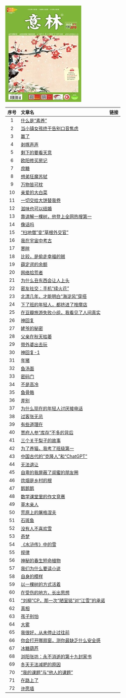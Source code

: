 ![](https://raw.githubusercontent.com/leaguecn/magazines/main/img/yili202404-l.jpg)

|序号|文章名|链接|
|:---------:|:----------|:---------|
|1|[什么是“素养”](https://github.com/leaguecn/magazines/blob/master/md/什么是“素养”.md)|[](http://fslib.vip.qikan.cn/Text/Article.aspx?titleid=yili20240401)|
|2|[当小镇女孩终于告别口音焦虑](https://github.com/leaguecn/magazines/blob/master/md/当小镇女孩终于告别口音焦虑.md)|[](http://fslib.vip.qikan.cn/Text/Article.aspx?titleid=yili20240402)|
|3|[赢了](https://github.com/leaguecn/magazines/blob/master/md/赢了.md)|[](http://fslib.vip.qikan.cn/Text/Article.aspx?titleid=yili20240403)|
|4|[剥啄声声](https://github.com/leaguecn/magazines/blob/master/md/剥啄声声.md)|[](http://fslib.vip.qikan.cn/Text/Article.aspx?titleid=yili20240404)|
|5|[剩下的要看天意](https://github.com/leaguecn/magazines/blob/master/md/剩下的要看天意.md)|[](http://fslib.vip.qikan.cn/Text/Article.aspx?titleid=yili20240405)|
|6|[欧阳修买房记](https://github.com/leaguecn/magazines/blob/master/md/欧阳修买房记.md)|[](http://fslib.vip.qikan.cn/Text/Article.aspx?titleid=yili20240406)|
|7|[庶糖](https://github.com/leaguecn/magazines/blob/master/md/庶糖.md)|[](http://fslib.vip.qikan.cn/Text/Article.aspx?titleid=yili20240407)|
|8|[想弟狂魔苏轼](https://github.com/leaguecn/magazines/blob/master/md/想弟狂魔苏轼.md)|[](http://fslib.vip.qikan.cn/Text/Article.aspx?titleid=yili20240408)|
|9|[万物皆可枕](https://github.com/leaguecn/magazines/blob/master/md/万物皆可枕.md)|[](http://fslib.vip.qikan.cn/Text/Article.aspx?titleid=yili20240409)|
|10|[亲爱的大白菜](https://github.com/leaguecn/magazines/blob/master/md/亲爱的大白菜.md)|[](http://fslib.vip.qikan.cn/Text/Article.aspx?titleid=yili20240410)|
|11|[一切交给大饼替我卷](https://github.com/leaguecn/magazines/blob/master/md/一切交给大饼替我卷.md)|[](http://fslib.vip.qikan.cn/Text/Article.aspx?titleid=yili20240411)|
|12|[滋味也可以结婚](https://github.com/leaguecn/magazines/blob/master/md/滋味也可以结婚.md)|[](http://fslib.vip.qikan.cn/Text/Article.aspx?titleid=yili20240412)|
|13|[靠讲解一棵树，他登上全网热搜第一](https://github.com/leaguecn/magazines/blob/master/md/靠讲解一棵树，他登上全网热搜第一.md)|[](http://fslib.vip.qikan.cn/Text/Article.aspx?titleid=yili20240413)|
|14|[像话吗](https://github.com/leaguecn/magazines/blob/master/md/像话吗.md)|[](http://fslib.vip.qikan.cn/Text/Article.aspx?titleid=yili20240414)|
|15|[“扫地僧”变“草根外交官”](https://github.com/leaguecn/magazines/blob/master/md/“扫地僧”变“草根外交官”.md)|[](http://fslib.vip.qikan.cn/Text/Article.aspx?titleid=yili20240415)|
|16|[我在宇宙中考古](https://github.com/leaguecn/magazines/blob/master/md/我在宇宙中考古.md)|[](http://fslib.vip.qikan.cn/Text/Article.aspx?titleid=yili20240416)|
|17|[寒暄](https://github.com/leaguecn/magazines/blob/master/md/寒暄.md)|[](http://fslib.vip.qikan.cn/Text/Article.aspx?titleid=yili20240417)|
|18|[比较，是偷走幸福的贼](https://github.com/leaguecn/magazines/blob/master/md/比较，是偷走幸福的贼.md)|[](http://fslib.vip.qikan.cn/Text/Article.aspx?titleid=yili20240418)|
|19|[薛定谔的余额](https://github.com/leaguecn/magazines/blob/master/md/薛定谔的余额.md)|[](http://fslib.vip.qikan.cn/Text/Article.aspx?titleid=yili20240419)|
|20|[网络拾荒者](https://github.com/leaguecn/magazines/blob/master/md/网络拾荒者.md)|[](http://fslib.vip.qikan.cn/Text/Article.aspx?titleid=yili20240420)|
|21|[为什么丑东西会让人上头](https://github.com/leaguecn/magazines/blob/master/md/为什么丑东西会让人上头.md)|[](http://fslib.vip.qikan.cn/Text/Article.aspx?titleid=yili20240421)|
|22|[密友社交：手机“续火花”](https://github.com/leaguecn/magazines/blob/master/md/密友社交：手机“续火花”.md)|[](http://fslib.vip.qikan.cn/Text/Article.aspx?titleid=yili20240422)|
|23|[北漂几年，才能明白“海淀风”穿搭](https://github.com/leaguecn/magazines/blob/master/md/北漂几年，才能明白“海淀风”穿搭.md)|[](http://fslib.vip.qikan.cn/Text/Article.aspx?titleid=yili20240423)|
|24|[下了班的年轻人，都挤进了按摩店](https://github.com/leaguecn/magazines/blob/master/md/下了班的年轻人，都挤进了按摩店.md)|[](http://fslib.vip.qikan.cn/Text/Article.aspx?titleid=yili20240424)|
|25|[在豆瓣旅游失败小组，我看见了人间真实](https://github.com/leaguecn/magazines/blob/master/md/在豆瓣旅游失败小组，我看见了人间真实.md)|[](http://fslib.vip.qikan.cn/Text/Article.aspx?titleid=yili20240425)|
|26|[神回复](https://github.com/leaguecn/magazines/blob/master/md/神回复.md)|[](http://fslib.vip.qikan.cn/Text/Article.aspx?titleid=yili20240426)|
|27|[姥爷的秘密](https://github.com/leaguecn/magazines/blob/master/md/姥爷的秘密.md)|[](http://fslib.vip.qikan.cn/Text/Article.aspx?titleid=yili20240427)|
|28|[父亲在秋天枯萎](https://github.com/leaguecn/magazines/blob/master/md/父亲在秋天枯萎.md)|[](http://fslib.vip.qikan.cn/Text/Article.aspx?titleid=yili20240428)|
|29|[带外婆出去玩](https://github.com/leaguecn/magazines/blob/master/md/带外婆出去玩.md)|[](http://fslib.vip.qikan.cn/Text/Article.aspx?titleid=yili20240429)|
|30|[神回复-1](https://github.com/leaguecn/magazines/blob/master/md/神回复-1.md)|[](http://fslib.vip.qikan.cn/Text/Article.aspx?titleid=yili20240430)|
|31|[年猪](https://github.com/leaguecn/magazines/blob/master/md/年猪.md)|[](http://fslib.vip.qikan.cn/Text/Article.aspx?titleid=yili20240431)|
|32|[鱼汤面](https://github.com/leaguecn/magazines/blob/master/md/鱼汤面.md)|[](http://fslib.vip.qikan.cn/Text/Article.aspx?titleid=yili20240432)|
|33|[密码门](https://github.com/leaguecn/magazines/blob/master/md/密码门.md)|[](http://fslib.vip.qikan.cn/Text/Article.aspx?titleid=yili20240433)|
|34|[不是高冷](https://github.com/leaguecn/magazines/blob/master/md/不是高冷.md)|[](http://fslib.vip.qikan.cn/Text/Article.aspx?titleid=yili20240434)|
|35|[鱼骨骼](https://github.com/leaguecn/magazines/blob/master/md/鱼骨骼.md)|[](http://fslib.vip.qikan.cn/Text/Article.aspx?titleid=yili20240435)|
|36|[差别](https://github.com/leaguecn/magazines/blob/master/md/差别.md)|[](http://fslib.vip.qikan.cn/Text/Article.aspx?titleid=yili20240436)|
|37|[为什么现在的年轻人讨厌接电话](https://github.com/leaguecn/magazines/blob/master/md/为什么现在的年轻人讨厌接电话.md)|[](http://fslib.vip.qikan.cn/Text/Article.aspx?titleid=yili20240437)|
|38|[过客张无忌](https://github.com/leaguecn/magazines/blob/master/md/过客张无忌.md)|[](http://fslib.vip.qikan.cn/Text/Article.aspx?titleid=yili20240438)|
|39|[有些道理在](https://github.com/leaguecn/magazines/blob/master/md/有些道理在.md)|[](http://fslib.vip.qikan.cn/Text/Article.aspx?titleid=yili20240439)|
|40|[贾府人参“库存”不多的背后](https://github.com/leaguecn/magazines/blob/master/md/贾府人参“库存”不多的背后.md)|[](http://fslib.vip.qikan.cn/Text/Article.aspx?titleid=yili20240440)|
|41|[三个关于梨子的故事](https://github.com/leaguecn/magazines/blob/master/md/三个关于梨子的故事.md)|[](http://fslib.vip.qikan.cn/Text/Article.aspx?titleid=yili20240441)|
|42|[为了养猫，我考了班级第一](https://github.com/leaguecn/magazines/blob/master/md/为了养猫，我考了班级第一.md)|[](http://fslib.vip.qikan.cn/Text/Article.aspx?titleid=yili20240442)|
|43|[中国古代的“克隆人”和“ChatGPT”](https://github.com/leaguecn/magazines/blob/master/md/中国古代的“克隆人”和“ChatGPT”.md)|[](http://fslib.vip.qikan.cn/Text/Article.aspx?titleid=yili20240443)|
|44|[无法退让](https://github.com/leaguecn/magazines/blob/master/md/无法退让.md)|[](http://fslib.vip.qikan.cn/Text/Article.aspx?titleid=yili20240444)|
|45|[自卑的我屏蔽了闺蜜的朋友圈](https://github.com/leaguecn/magazines/blob/master/md/自卑的我屏蔽了闺蜜的朋友圈.md)|[](http://fslib.vip.qikan.cn/Text/Article.aspx?titleid=yili20240445)|
|46|[炊烟是乡村的根](https://github.com/leaguecn/magazines/blob/master/md/炊烟是乡村的根.md)|[](http://fslib.vip.qikan.cn/Text/Article.aspx?titleid=yili20240446)|
|47|[鹅鹅鹅](https://github.com/leaguecn/magazines/blob/master/md/鹅鹅鹅.md)|[](http://fslib.vip.qikan.cn/Text/Article.aspx?titleid=yili20240447)|
|48|[数学课堂里的作文竞赛](https://github.com/leaguecn/magazines/blob/master/md/数学课堂里的作文竞赛.md)|[](http://fslib.vip.qikan.cn/Text/Article.aspx?titleid=yili20240448)|
|49|[草木亲人](https://github.com/leaguecn/magazines/blob/master/md/草木亲人.md)|[](http://fslib.vip.qikan.cn/Text/Article.aspx?titleid=yili20240449)|
|50|[荒原上的屠格涅夫](https://github.com/leaguecn/magazines/blob/master/md/荒原上的屠格涅夫.md)|[](http://fslib.vip.qikan.cn/Text/Article.aspx?titleid=yili20240450)|
|51|[石斑鱼](https://github.com/leaguecn/magazines/blob/master/md/石斑鱼.md)|[](http://fslib.vip.qikan.cn/Text/Article.aspx?titleid=yili20240451)|
|52|[没有人不喜欢雪](https://github.com/leaguecn/magazines/blob/master/md/没有人不喜欢雪.md)|[](http://fslib.vip.qikan.cn/Text/Article.aspx?titleid=yili20240452)|
|53|[奇梦](https://github.com/leaguecn/magazines/blob/master/md/奇梦.md)|[](http://fslib.vip.qikan.cn/Text/Article.aspx?titleid=yili20240453)|
|54|[《水浒传》中的雪](https://github.com/leaguecn/magazines/blob/master/md/《水浒传》中的雪.md)|[](http://fslib.vip.qikan.cn/Text/Article.aspx?titleid=yili20240454)|
|55|[规律](https://github.com/leaguecn/magazines/blob/master/md/规律.md)|[](http://fslib.vip.qikan.cn/Text/Article.aspx?titleid=yili20240455)|
|56|[神秘的春生短命植物](https://github.com/leaguecn/magazines/blob/master/md/神秘的春生短命植物.md)|[](http://fslib.vip.qikan.cn/Text/Article.aspx?titleid=yili20240456)|
|57|[我们为什么要读小说](https://github.com/leaguecn/magazines/blob/master/md/我们为什么要读小说.md)|[](http://fslib.vip.qikan.cn/Text/Article.aspx?titleid=yili20240457)|
|58|[自身的模样](https://github.com/leaguecn/magazines/blob/master/md/自身的模样.md)|[](http://fslib.vip.qikan.cn/Text/Article.aspx?titleid=yili20240458)|
|59|[以一棵树的方式活着](https://github.com/leaguecn/magazines/blob/master/md/以一棵树的方式活着.md)|[](http://fslib.vip.qikan.cn/Text/Article.aspx?titleid=yili20240459)|
|60|[在受伤的地方，长出思想](https://github.com/leaguecn/magazines/blob/master/md/在受伤的地方，长出思想.md)|[](http://fslib.vip.qikan.cn/Text/Article.aspx?titleid=yili20240460)|
|61|[“刘柳”CP，那一次“陋室铭”对“江雪”的承诺](https://github.com/leaguecn/magazines/blob/master/md/“刘柳”CP，那一次“陋室铭”对“江雪”的承诺.md)|[](http://fslib.vip.qikan.cn/Text/Article.aspx?titleid=yili20240461)|
|62|[真相](https://github.com/leaguecn/magazines/blob/master/md/真相.md)|[](http://fslib.vip.qikan.cn/Text/Article.aspx?titleid=yili20240462)|
|63|[孩子别怕](https://github.com/leaguecn/magazines/blob/master/md/孩子别怕.md)|[](http://fslib.vip.qikan.cn/Text/Article.aspx?titleid=yili20240463)|
|64|[大雾](https://github.com/leaguecn/magazines/blob/master/md/大雾.md)|[](http://fslib.vip.qikan.cn/Text/Article.aspx?titleid=yili20240464)|
|65|[我很好，从未停止过往前](https://github.com/leaguecn/magazines/blob/master/md/我很好，从未停止过往前.md)|[](http://fslib.vip.qikan.cn/Text/Article.aspx?titleid=yili20240465)|
|66|[你会打开哪扇窗，测你最缺乏什么安全感](https://github.com/leaguecn/magazines/blob/master/md/你会打开哪扇窗，测你最缺乏什么安全感.md)|[](http://fslib.vip.qikan.cn/Text/Article.aspx?titleid=yili20240466)|
|67|[冰糖葫芦](https://github.com/leaguecn/magazines/blob/master/md/冰糖葫芦.md)|[](http://fslib.vip.qikan.cn/Text/Article.aspx?titleid=yili20240467)|
|68|[浏阳张坊：永不消逝的第十九封家书](https://github.com/leaguecn/magazines/blob/master/md/浏阳张坊：永不消逝的第十九封家书.md)|[](http://fslib.vip.qikan.cn/Text/Article.aspx?titleid=yili20240468)|
|69|[冬天无法减肥的原因](https://github.com/leaguecn/magazines/blob/master/md/冬天无法减肥的原因.md)|[](http://fslib.vip.qikan.cn/Text/Article.aspx?titleid=yili20240469)|
|70|[“我的课题”与“他人的课题”](https://github.com/leaguecn/magazines/blob/master/md/“我的课题”与“他人的课题”.md)|[](http://fslib.vip.qikan.cn/Text/Article.aspx?titleid=yili20240470)|
|71|[在路上了](https://github.com/leaguecn/magazines/blob/master/md/在路上了.md)|[](http://fslib.vip.qikan.cn/Text/Article.aspx?titleid=yili20240471)|
|72|[许愿墙](https://github.com/leaguecn/magazines/blob/master/md/许愿墙.md)|[](http://fslib.vip.qikan.cn/Text/Article.aspx?titleid=yili20240472)|
